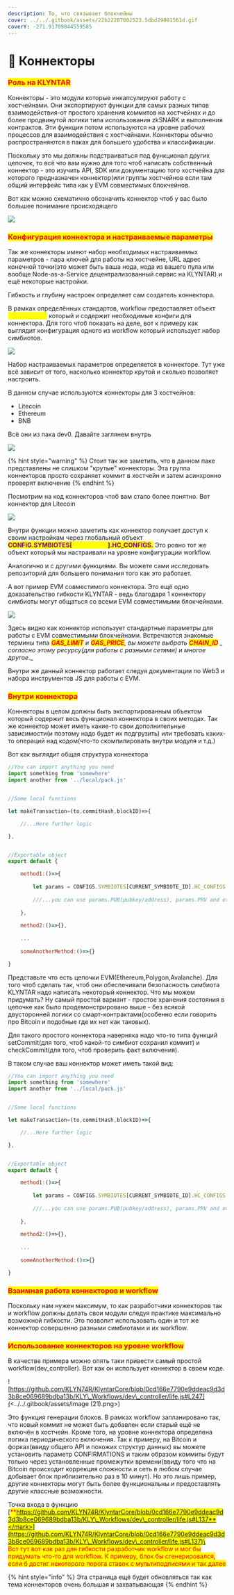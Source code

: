 ```yaml
---
description: То, что связывает блокчейны
cover: ../../.gitbook/assets/22b22287602523.5dbd29081561d.gif
coverY: -271.91709844559585
---
```


# 🖖 Коннекторы

### <mark style="color:red;">**Роль на KLYNTAR**</mark>

Коннекторы - это модули которые инкапсулируют работу с хостчейнами. Они экспортируют функции для самых разных типов взаимодействия-от простого хранения коммитов на хостчейнах и до более продвинутой логики типа использования zkSNARK и выполнения контрактов. Эти функции потом используются на уровне рабочих процессов для взаимодействия с хостчейнами. Коннекторы обычно распространяются в паках для большего удобства и классификации.

Поскольку это мы должны подстраиваться под функционал других цепочек, то всё что вам нужно для того чтоб написать собственный коннектор - это изучить API, SDK или документацию того хостчейна для которого предназначен коннектор(или группы хостчейнов если там общий интерфейс типа как у EVM совместимых блокчейнов.

Вот как можно схематично обозначить коннектор чтоб у вас было большее понимание происходящего

![](<../../.gitbook/assets/Connectors.drawio (2).png>)

### <mark style="color:red;">**Конфигурация коннектора и настраиваемые параметры**</mark>

Так же коннекторы имеют набор необходимых настраиваемых параметров - пара ключей для работы на хостчейне, URL адрес конечной точки(это может быть ваша нода, нода из вашего пула или вообще Node-as-a-Service децентрализованный сервис на KLYNTAR) и ещё некоторые настройки.

Гибкость и глубину настроек определяет сам создатель коннектора.

В рамках определённых стандартов, workflow предоставляет объект <mark style="color:yellow;">**HC\_CONFIGS**</mark> который и содержит необходимые конфиги для коннектора. Для того чтоб показать на деле, вот к примеру как выглядит конфигурация одного из workflow который использует набор симбиотов.

![](<../../.gitbook/assets/image (5) (1).png>)

Набор настраиваемых параметров определяется в коннекторе. Тут уже всё зависит от того, насколько коннектор крутой и сколько позволяет настроить.

В данном случае используются коннекторы для 3 хостчейнов:

* Litecoin
* Ethereum
* BNB

Всё они из пака dev0. Давайте заглянем внутрь

![](<../../.gitbook/assets/image (27).png>)

{% hint style="warning" %}
Стоит так же заметить, что в данном паке представлены не слишком "крутые" коннекторы. Эта группа коннекторов просто сохраняет коммит в хостчейн и затем асинхронно проверят включение
{% endhint %}

Посмотрим на код коннекторов чтоб вам стало более понятно. Вот коннектор для Litecoin

![](<../../.gitbook/assets/image (48).png>)

Внутри функции можно заметить как коннектор получает доступ к своим настройкам через глобальный объект <mark style="color:purple;">**CONFIG.SYMBIOTES\[**</mark><mark style="color:yellow;">**\<symbiote>**</mark><mark style="color:purple;">**].HC\_CONFIGS.**</mark> Это ровно тот же объект который мы настраивали на уровне конфигурации workflow.

Аналогично и с другими функциями. Вы можете сами исследовать репозиторий для большего понимания того как это работает.

А вот пример EVM совместимого коннектора. Это ещё одно доказательство гибкости KLYNTAR - ведь благодаря 1 коннектору симбиоты могут общаться со всеми EVM совместимыми блокчейнами.

![](<../../.gitbook/assets/image (18).png>)

Здесь видно как коннектор использует стандартные параметры для работы с EVM совместимыми блокчейнами. Встречаются знакомые термины типа _<mark style="color:red;">**GAS\_LIMIT**</mark> и <mark style="color:red;">**GAS\_PRICE**</mark>, вы можете выбрать <mark style="color:red;">**CHAIN\_ID**</mark> _ согласно этому ресурсу(для работы с разными сетями) и многое другое_._

Внутри же данный коннектор работает следуя документации по Web3 и набора инструментов JS для работы с EVM.

### <mark style="color:red;">**Внутри коннектора**</mark>

Коннекторы в целом должны быть экспортированным объектом который содержит весь функционал коннектора в своих методах. Так же коннектор может иметь какие-то свои дополнительные зависимости(и поэтому надо будет их подгрузить) или требовать каких-то операций над кодом(что-то скомпилировать внутри модуля и т.д.)

Вот как выглядит общая структура коннектора

```javascript
//You can import anything you need
import something from 'somewhere'
import another from '../local/pack.js'


//Some local functions

let makeTransaction=(to,commitHash,blockID)=>{

    //...Here further logic

},


//Exportable object
export default {

    method1:()=>{
    
        let params = CONFIGS.SYMBIOTES[CURRENT_SYMBIOTE_ID].HC_CONFIGS
        
        ///...you can use params.PUB(pubkey/address), params.PRV and other options
    
    },
    
    method2:()=>{},
    
    ...
    
    someAnotherMethod:()=>{}

}
```

Представьте что есть цепочки EVM(Ethereum,Polygon,Avalanche). Для того чтоб сделать так, чтоб они обеспечивали безопасность симбиота KLYNTAR надо написать некоторый коннектор. Что мы можем придумать? Ну самый простой вариант - простое хранения состояния в цепочке как было продемонстрировано выше - без всякой двусторонней логики со смарт-контрактами(особенно если говорить про Bitcoin и подобные где их нет как таковых).

Для такого простого коннектора наверняка надо что-то типа функций setCommit(для того, чтоб какой-то симбиот сохранил коммит) и checkCommit(для того, чтоб проверить факт включения).

В таком случае ваш коннектор может иметь такой вид:

```javascript
//You can import anything you need
import something from 'somewhere'
import another from '../local/pack.js'


//Some local functions

let makeTransaction=(to,commitHash,blockID)=>{

    //...Here further logic

},


//Exportable object
export default {

    method1:()=>{
    
        let params = CONFIGS.SYMBIOTES[CURRENT_SYMBIOTE_ID].HC_CONFIGS
        
        ///...you can use params.PUB(pubkey/address), params.PRV and other options
    
    },
    
    method2:()=>{},
    
    ...
    
    someAnotherMethod:()=>{}

}
```

### <mark style="color:red;">**Взаимная работа коннекторов и workflow**</mark>

Поскольку нам нужен максимум, то как разработчики коннекторов так и workflow должны делать свои модули следуя практике максимально возможной гибкости. Это позволит использовать один и тот же коннектор совершенно разными симбиотами и их workflow.

### <mark style="color:red;">Использование коннекторов на уровне workflow</mark>

В качестве примера можно опять таки привести самый простой workflow(dev\_controller). Вот как он использует коннектор в своем коде.

![https://github.com/KLYN74R/KlyntarCore/blob/0cd166e7790e9ddeac9d3d3b8ce069689bdba13b/KLY\_Workflows/dev\_controller/life.js#L247](<../../.gitbook/assets/image (21).png>)

Это функция генерации блоков. В рамках workflow запланировано так, что новый коммит не может быть добавлен если старый ещё не включён в хостчейн. Кроме того, на уровне коннектора определена логика периодического включения. Так к примеру, на Bitcoin и форках(ввиду общего API и похожих структур данных) вы можете установить параметр CONFIRMATIONS и таким образом коммиты будут только через установленные промежутки времени(ввиду того что на Bitcoin происходит коррекция сложности и сеть в любом случае добывает блок приблизительно раз в 10 минут). Но это лишь пример, другие коннекторы могут быть более функциональны и предоставлять другие класcные возможности.

Точка входа в функцию [<mark style="color:red;">**https://github.com/KLYN74R/KlyntarCore/blob/0cd166e7790e9ddeac9d3d3b8ce069689bdba13b/KLY\_Workflows/dev\_controller/life.js#L137**</mark>](https://github.com/KLYN74R/KlyntarCore/blob/0cd166e7790e9ddeac9d3d3b8ce069689bdba13b/KLY\_Workflows/dev\_controller/life.js#L137)\
\
Вот тут вот как раз для гибкости разработчик workflow и мог бы придумать что-то для workflow. К примеру, блок бы сгенерировался, если б достиг некоторого порога ставок с мультиподписями и так далее

{% hint style="info" %}
Эта страница ещё будет обновляться так как тема коннекторов очень большая и захватывающая
{% endhint %}
